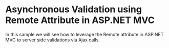 Asynchronous Validation using Remote Attribute in ASP.NET MVC
=============================================================

In this sample we will see how to leverage the Remote attribute in ASP.NET MVC to server side validations via Ajax calls.

